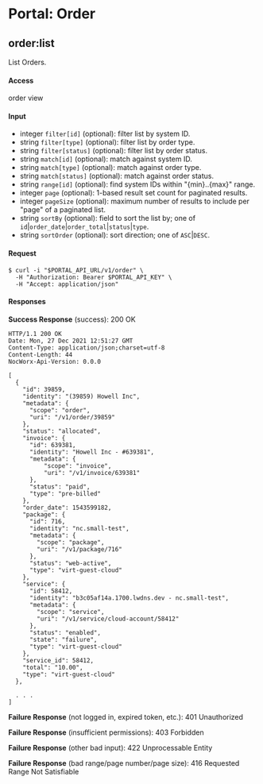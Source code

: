 # Portal: Order

## order:list
List Orders.

#### Access
order view

#### Input
- integer `filter[id]` (optional): filter list by system ID.
- string `filter[type]` (optional): filter list by order type.
- string `filter[status]` (optional): filter list by order status.
- string `match[id]` (optional): match against system ID.
- string `match[type]` (optional): match against order type.
- string `match[status]` (optional): match against order status.
- string `range[id]` (optional): find system IDs within "{min}..{max}" range.
- integer `page` (optional): 1-based result set count for paginated results.
- integer `pageSize` (optional): maximum number of results to include per "page" of a paginated list.
- string `sortBy` (optional): field to sort the list by; one of `id`|`order_date`|`order_total`|`status`|`type`.
- string `sortOrder` (optional): sort direction; one of `ASC`|`DESC`.

#### Request
```
$ curl -i "$PORTAL_API_URL/v1/order" \
  -H "Authorization: Bearer $PORTAL_API_KEY" \
  -H "Accept: application/json"
```

#### Responses
**Success Response** (success): 200 OK
```
HTTP/1.1 200 OK
Date: Mon, 27 Dec 2021 12:51:27 GMT
Content-Type: application/json;charset=utf-8
Content-Length: 44
NocWorx-Api-Version: 0.0.0

[
  {
    "id": 39859,
    "identity": "(39859) Howell Inc",
    "metadata": {
      "scope": "order",
      "uri": "/v1/order/39859"
    },
    "status": "allocated",
    "invoice": {
      "id": 639381,
      "identity": "Howell Inc - #639381",
      "metadata": {
          "scope": "invoice",
          "uri": "/v1/invoice/639381"
      },
      "status": "paid",
      "type": "pre-billed"
    },
    "order_date": 1543599182,
    "package": {
      "id": 716,
      "identity": "nc.small-test",
      "metadata": {
        "scope": "package",
        "uri": "/v1/package/716"
      },
      "status": "web-active",
      "type": "virt-guest-cloud"
    },
    "service": {
      "id": 58412,
      "identity": "b3c05af14a.1700.lwdns.dev - nc.small-test",
      "metadata": {
        "scope": "service",
        "uri": "/v1/service/cloud-account/58412"
      },
      "status": "enabled",
      "state": "failure",
      "type": "virt-guest-cloud"
    },
    "service_id": 58412,
    "total": "10.00",
    "type": "virt-guest-cloud"
  },

  . . .
]
```

**Failure Response** (not logged in, expired token, etc.): 401 Unauthorized

**Failure Response** (insufficient permissions): 403 Forbidden

**Failure Response** (other bad input): 422 Unprocessable Entity

**Failure Response** (bad range/page number/page size): 416 Requested Range Not Satisfiable
